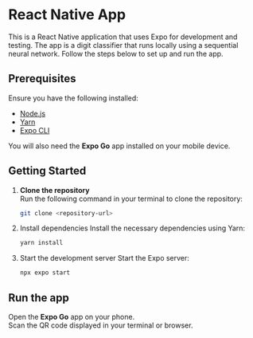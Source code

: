 # React Native App

This is a React Native application that uses Expo for development and testing. The app is a digit classifier that runs locally using a sequential neural network. Follow the steps below to set up and run the app.


## Prerequisites

Ensure you have the following installed:
- [Node.js](https://nodejs.org/)
- [Yarn](https://classic.yarnpkg.com/)
- [Expo CLI](https://docs.expo.dev/get-started/installation/)

You will also need the **Expo Go** app installed on your mobile device.

## Getting Started

1. **Clone the repository**  
   Run the following command in your terminal to clone the repository:

   ```bash
   git clone <repository-url>

2. Install dependencies 
   Install the necessary dependencies using Yarn:

   ```bash
   yarn install

3. Start the development server
   Start the Expo server:

   ```bash
   npx expo start

## Run the app

Open the **Expo Go** app on your phone.  
Scan the QR code displayed in your terminal or browser.

